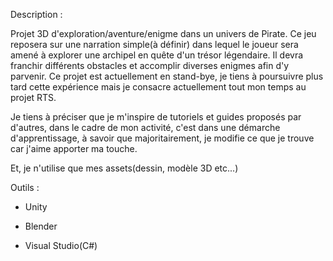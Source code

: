 Description :

Projet 3D d'exploration/aventure/enigme dans un univers de Pirate.
Ce jeu reposera sur une narration simple(à définir) dans lequel le joueur sera amené à explorer une archipel en quête d'un trésor légendaire. Il devra franchir différents obstacles et accomplir diverses enigmes afin d'y parvenir.
Ce projet est actuellement en stand-bye, je tiens à poursuivre plus tard cette expérience mais je consacre actuellement tout mon temps au projet RTS.

Je tiens à préciser que je m'inspire de tutoriels et guides proposés par d'autres, dans le cadre de mon activité, c'est dans une démarche d'apprentissage, à savoir que majoritairement, je modifie ce que je trouve car j'aime apporter ma touche. 

Et, je n'utilise que mes assets(dessin, modèle 3D etc...)

Outils :

- Unity

- Blender

- Visual Studio(C#)



